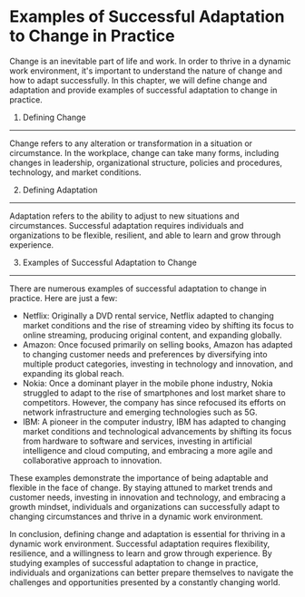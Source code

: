 Examples of Successful Adaptation to Change in Practice
==================================================================================================

Change is an inevitable part of life and work. In order to thrive in a dynamic work environment, it's important to understand the nature of change and how to adapt successfully. In this chapter, we will define change and adaptation and provide examples of successful adaptation to change in practice.

1. Defining Change
------------------

Change refers to any alteration or transformation in a situation or circumstance. In the workplace, change can take many forms, including changes in leadership, organizational structure, policies and procedures, technology, and market conditions.

2. Defining Adaptation
----------------------

Adaptation refers to the ability to adjust to new situations and circumstances. Successful adaptation requires individuals and organizations to be flexible, resilient, and able to learn and grow through experience.

3. Examples of Successful Adaptation to Change
----------------------------------------------

There are numerous examples of successful adaptation to change in practice. Here are just a few:

* Netflix: Originally a DVD rental service, Netflix adapted to changing market conditions and the rise of streaming video by shifting its focus to online streaming, producing original content, and expanding globally.
* Amazon: Once focused primarily on selling books, Amazon has adapted to changing customer needs and preferences by diversifying into multiple product categories, investing in technology and innovation, and expanding its global reach.
* Nokia: Once a dominant player in the mobile phone industry, Nokia struggled to adapt to the rise of smartphones and lost market share to competitors. However, the company has since refocused its efforts on network infrastructure and emerging technologies such as 5G.
* IBM: A pioneer in the computer industry, IBM has adapted to changing market conditions and technological advancements by shifting its focus from hardware to software and services, investing in artificial intelligence and cloud computing, and embracing a more agile and collaborative approach to innovation.

These examples demonstrate the importance of being adaptable and flexible in the face of change. By staying attuned to market trends and customer needs, investing in innovation and technology, and embracing a growth mindset, individuals and organizations can successfully adapt to changing circumstances and thrive in a dynamic work environment.

In conclusion, defining change and adaptation is essential for thriving in a dynamic work environment. Successful adaptation requires flexibility, resilience, and a willingness to learn and grow through experience. By studying examples of successful adaptation to change in practice, individuals and organizations can better prepare themselves to navigate the challenges and opportunities presented by a constantly changing world.
